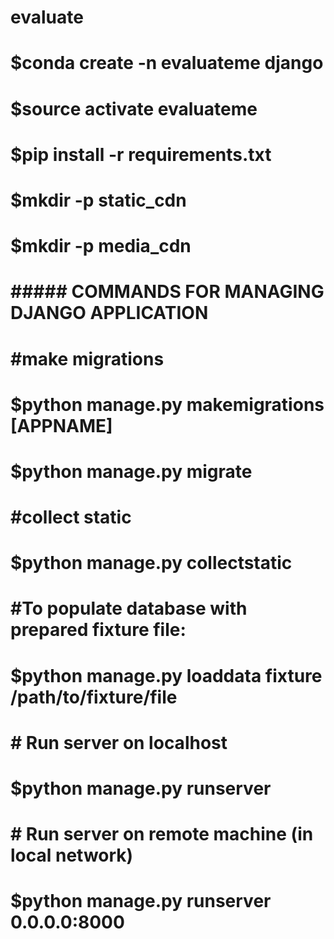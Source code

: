 # evaluate

# $conda create -n evaluateme django

# $source activate evaluateme

# $pip install -r requirements.txt

# $mkdir -p static_cdn
# $mkdir -p media_cdn


# #########################################################
# ##### COMMANDS FOR MANAGING DJANGO APPLICATION ##########
# #########################################################

# #make migrations
# $python manage.py makemigrations [APPNAME]
# $python manage.py migrate
#
# #collect static
# $python manage.py collectstatic
#
# #To populate database with prepared fixture file:
# $python manage.py loaddata fixture /path/to/fixture/file
#
# # Run server on localhost 
# $python manage.py runserver
#
# # Run server on remote machine (in local network) 
# $python manage.py runserver 0.0.0.0:8000
